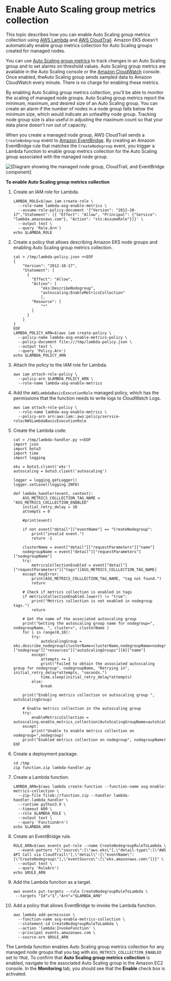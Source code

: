 # Enable Auto Scaling group metrics collection<a name="enable-asg-metrics"></a>

This topic describes how you can enable Auto Scaling group metrics collection using [AWS Lambda](http://aws.amazon.com/lambda) and [AWS CloudTrail](http://aws.amazon.com/cloudtrail)\. Amazon EKS doesn't automatically enable group metrics collection for Auto Scaling groups created for managed nodes\.

You can use [Auto Scaling group metrics](https://docs.aws.amazon.com/autoscaling/ec2/userguide/ec2-auto-scaling-cloudwatch-monitoring.html) to track changes in an Auto Scaling group and to set alarms on threshold values\. Auto Scaling group metrics are available in the Auto Scaling console or the [Amazon CloudWatch](http://aws.amazon.com/cloudwatch) console\. Once enabled, theAuto Scaling group sends sampled data to Amazon CloudWatch every minute\. There is no charge for enabling these metrics\.

By enabling Auto Scaling group metrics collection, you'll be able to monitor the scaling of managed node groups\. Auto Scaling group metrics report the minimum, maximum, and desired size of an Auto Scaling group\. You can create an alarm if the number of nodes in a node group falls below the minimum size, which would indicate an unhealthy node group\. Tracking node group size is also useful in adjusting the maximum count so that your data plane doesn't run out of capacity\.

When you create a managed node group, AWS CloudTrail sends a `CreateNodegroup` event to [Amazon EventBridge](http://aws.amazon.com/eventbridge)\. By creating an Amazon EventBridge rule that matches the `CreateNodegroup` event, you trigger a Lambda function to enable group metrics collection for the Auto Scaling group associated with the managed node group\.

![\[Diagram showing the managed node group, CloudTrail, and EventBridge component\]](http://docs.aws.amazon.com/eks/latest/userguide/images/enable-asg-metrics.png)

**To enable Auto Scaling group metrics collection**

1. Create an IAM role for Lambda\.

   ```
   LAMBDA_ROLE=$(aws iam create-role \
     --role-name lambda-asg-enable-metrics \
     --assume-role-policy-document '{"Version": "2012-10-17","Statement": [{ "Effect": "Allow", "Principal": {"Service": "lambda.amazonaws.com"}, "Action": "sts:AssumeRole"}]}' \
     --output text \
     --query 'Role.Arn')
   echo $LAMBDA_ROLE
   ```

1. Create a policy that allows describing Amazon EKS node groups and enabling Auto Scaling group metrics collection\.

   ```
   cat > /tmp/lambda-policy.json <<EOF
   {
       "Version": "2012-10-17",
       "Statement": [
         {
           "Effect": "Allow",
           "Action": [
               "eks:DescribeNodegroup",
               "autoscaling:EnableMetricsCollection"
               ],
           "Resource": [
               "*"
           ]
         }
       ]
   }
   EOF
   LAMBDA_POLICY_ARN=$(aws iam create-policy \
     --policy-name lambda-asg-enable-metrics-policy \
     --policy-document file:///tmp/lambda-policy.json \
     --output text \
     --query 'Policy.Arn')
   echo $LAMBDA_POLICY_ARN
   ```

1. Attach the policy to the IAM role for Lambda\.

   ```
   aws iam attach-role-policy \
     --policy-arn $LAMBDA_POLICY_ARN \
     --role-name lambda-asg-enable-metrics
   ```

1. Add the `AWSLambdaBasicExecutionRole` managed policy, which has the permissions that the function needs to write logs to CloudWatch Logs\.

   ```
   aws iam attach-role-policy \
     --role-name lambda-asg-enable-metrics \
     --policy-arn arn:aws:iam::aws:policy/service-role/AWSLambdaBasicExecutionRole
   ```

1. Create the Lambda code\.

   ```
   cat > /tmp/lambda-handler.py <<EOF
   import json
   import boto3
   import time
   import logging
   
   eks = boto3.client('eks')
   autoscaling = boto3.client('autoscaling')
   
   logger = logging.getLogger()
   logger.setLevel(logging.INFO)
   
   def lambda_handler(event, context):
       ASG_METRICS_COLLLECTION_TAG_NAME = "ASG_METRICS_COLLLECTION_ENABLED"
       initial_retry_delay = 10
       attempts = 0 
       
       #print(event)
       
       if not event["detail"]["eventName"] == "CreateNodegroup":
           print("invalid event.")
           return -1
           
       clusterName = event["detail"]["requestParameters"]["name"]
       nodegroupName = event["detail"]["requestParameters"]["nodegroupName"]
       try:
           metricsCollectionEnabled = event["detail"]["requestParameters"]["tags"][ASG_METRICS_COLLLECTION_TAG_NAME]
       except KeyError:
           print(ASG_METRICS_COLLLECTION_TAG_NAME, "tag not found.")
           return
       
       # Check if metrics collection is enabled in tags
       if metricsCollectionEnabled.lower() != "true":
           print("Metrics collection is not enabled in nodegroup tags.")
           return
       
       # Get the name of the associated autoscaling group
       print("Getting the autoscaling group name for nodegroup=", nodegroupName, ", cluster=", clusterName )
       for i in range(0,10):
           try:
               autoScalingGroup = eks.describe_nodegroup(clusterName=clusterName,nodegroupName=nodegroupName)["nodegroup"]["resources"]["autoScalingGroups"][0]["name"]
           except:
               attempts += 1
               print("Failed to obtain the associated autoscaling group for nodegroup", nodegroupName, "Retrying in", initial_retry_delay*attempts, "seconds.")
               time.sleep(initial_retry_delay*attempts)
           else:
               break
       
       print("Enabling metrics collection on autoscaling group ", autoScalingGroup)
       
       # Enable metrics collection in the autoscaling group
       try:
           enableMetricsCollection = autoscaling.enable_metrics_collection(AutoScalingGroupName=autoScalingGroup,Granularity="1Minute")
       except:
           print("Unable to enable metrics collection on nodegroup=",nodegroup)
       print("Enabled metrics collection on nodegroup", nodegroupName)
   EOF
   ```

1. Create a deployment package\.

   ```
   cd /tmp 
   zip function.zip lambda-handler.py
   ```

1. Create a Lambda function\.

   ```
   LAMBDA_ARN=$(aws lambda create-function --function-name asg-enable-metrics-collection \
     --zip-file fileb://function.zip --handler lambda-handler.lambda_handler \
     --runtime python3.9 \
     --timeout 600 \
     --role $LAMBDA_ROLE \
     --output text \
     --query 'FunctionArn')
   echo $LAMBDA_ARN
   ```

1. Create an EventBridge rule\.

   ```
   RULE_ARN=$(aws events put-rule --name CreateNodegroupRuleToLambda \
     --event-pattern "{\"source\":[\"aws.eks\"],\"detail-type\":[\"AWS API Call via CloudTrail\"],\"detail\":{\"eventName\":[\"CreateNodegroup\"],\"eventSource\":[\"eks.amazonaws.com\"]}}" \
     --output text \
     --query 'RuleArn')
   echo $RULE_ARN
   ```

1. Add the Lambda function as a target\.

   ```
   aws events put-targets --rule CreateNodegroupRuleToLambda \
    --targets "Id"="1","Arn"="$LAMBDA_ARN"
   ```

1. Add a policy that allows EventBridge to invoke the Lambda function\.

   ```
   aws lambda add-permission \
     --function-name asg-enable-metrics-collection \
     --statement-id CreateNodegroupRuleToLambda \
     --action 'lambda:InvokeFunction' \
     --principal events.amazonaws.com \
     --source-arn $RULE_ARN
   ```

The Lambda function enables Auto Scaling group metrics collection for any managed node groups that you tag with `ASG_METRICS_COLLLECTION_ENABLED` set to `TRUE`\. To confirm that **Auto Scaling group metrics collection** is enabled, navigate to the associated Auto Scaling group in the Amazon EC2 console\. In the **Monitoring** tab, you should see that the **Enable** check box is activated\.